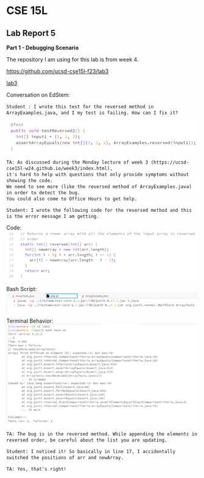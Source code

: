 # CSE 15L
## Lab Report 5

**Part 1 - Debugging Scenario**

The repository I am using for this lab is from week 4.

https://github.com/ucsd-cse15l-f23/lab3

[lab3](https://github.com/ucsd-cse15l-f23/lab3)

Conversation on EdStem:

```
Student : I wrote this test for the reversed method in ArrayExamples.java, and I my test is failing. How can I fix it?
```

![Image](Screenshot%202024-03-11%20213836.png)

```
TA: As discussed during the Monday lecture of week 3 (https://ucsd-cse15l-w24.github.io/week3/index.html),
it's hard to help with questions that only provide symptoms without showing the code.
We need to see more (like the reversed method of ArrayExamples.java) in order to detect the bug.
You could also come to Office Hours to get help.
```

```
Student: I wrote the following code for the reversed method and this is the error message I am getting.
```
Code:
![Image](Screenshot%202024-03-11%20220050.png)

Bash Script:
![Image](Screenshot%202024-03-11%20220159.png)

Terminal Behavior:
![Image](Screenshot%202024-03-11%20220541.png)

```
TA: The bug is in the reversed method. While appending the elements in reversed order, be careful about the list you are updating.
```

```
Student: I noticed it! So basically in line 17, I accidentally switched the positions of arr and newArray.
```

```
TA: Yes, that's right!
```

